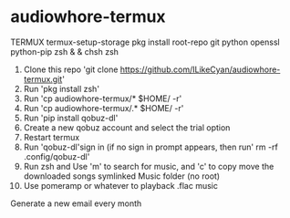 # audiowhore-termux

TERMUX
termux-setup-storage
pkg install root-repo git python openssl python-pip zsh & & chsh zsh 
1. Clone this repo 'git clone https://github.com/ILikeCyan/audiowhore-termux.git'
2. Run 'pkg install zsh' 
3. Run 'cp audiowhore-termux/* $HOME/ -r'
3. Run 'cp audiowhore-termux/.* $HOME/ -r'
4. Run 'pip install qobuz-dl'
5. Create a new qobuz account and select the trial option
6. Restart termux
7. Run 'qobuz-dl'sign in (if no sign in prompt appears, then run' rm -rf .config/qobuz-dl'
8. Run zsh and Use 'm' to search for music, and 'c' to copy move the downloaded songs symlinked Music folder (no root)
9. Use pomeramp or whatever to playback .flac music



Generate a new email every month